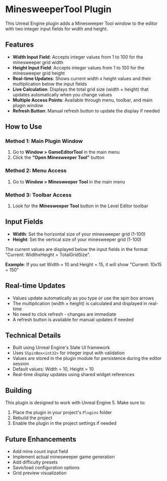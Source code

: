 # MinesweeperTool Plugin

This Unreal Engine plugin adds a Minesweeper Tool window to the editor with two integer input fields for width and height.

## Features

- **Width Input Field**: Accepts integer values from 1 to 100 for the minesweeper grid width
- **Height Input Field**: Accepts integer values from 1 to 100 for the minesweeper grid height
- **Real-time Updates**: Shows current width x height values and their multiplication below the input fields
- **Live Calculation**: Displays the total grid size (width × height) that updates automatically when you change values
- **Multiple Access Points**: Available through menu, toolbar, and main plugin window
- **Refresh Button**: Manual refresh button to update the display if needed

## How to Use

### Method 1: Main Plugin Window
1. Go to **Window > GameEditorTool** in the main menu
2. Click the **"Open Minesweeper Tool"** button

### Method 2: Menu Access
1. Go to **Window > Minesweeper Tool** in the main menu

### Method 3: Toolbar Access
1. Look for the **Minesweeper Tool** button in the Level Editor toolbar

## Input Fields

- **Width**: Set the horizontal size of your minesweeper grid (1-100)
- **Height**: Set the vertical size of your minesweeper grid (1-100)

The current values are displayed below the input fields in the format "Current: WidthxHeight = TotalGridSize".

**Example**: If you set Width = 10 and Height = 15, it will show "Current: 10x15 = 150"

## Real-time Updates

- Values update automatically as you type or use the spin box arrows
- The multiplication (width × height) is calculated and displayed in real-time
- No need to click refresh - changes are immediate
- A refresh button is available for manual updates if needed

## Technical Details

- Built using Unreal Engine's Slate UI framework
- Uses `SSpinBox<int32>` for integer input with validation
- Values are stored in the plugin module for persistence during the editor session
- Default values: Width = 10, Height = 10
- Real-time display updates using shared widget references

## Building

This plugin is designed to work with Unreal Engine 5. Make sure to:
1. Place the plugin in your project's `Plugins` folder
2. Rebuild the project
3. Enable the plugin in the project settings if needed

## Future Enhancements

- Add mine count input field
- Implement actual minesweeper game generation
- Add difficulty presets
- Save/load configuration options
- Grid preview visualization

